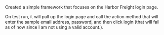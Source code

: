 Created a simple framework that focuses on the Harbor Freight login page.

On test run, it will pull up the login page and call the action method that will enter the sample email address, password, and then click login (that will fail as of now since I am not using a valid account.).

